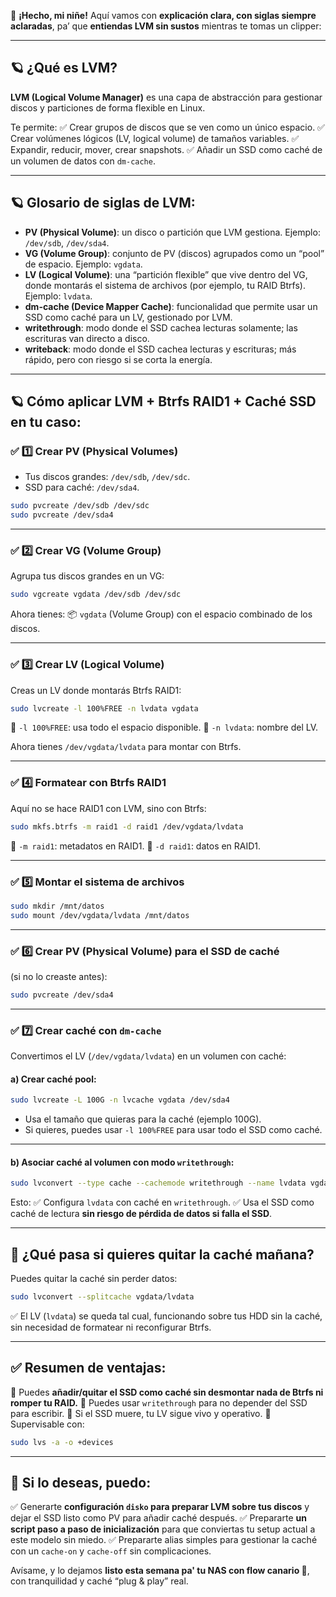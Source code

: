 🌴 **¡Hecho, mi niñe!** Aquí vamos con **explicación clara, con siglas siempre aclaradas**, pa’ que **entiendas LVM sin sustos** mientras te tomas un clipper:

---

## 🪐 **¿Qué es LVM?**

**LVM (Logical Volume Manager)** es una capa de abstracción para gestionar discos y particiones de forma flexible en Linux.

Te permite:
✅ Crear grupos de discos que se ven como un único espacio.
✅ Crear volúmenes lógicos (LV, logical volume) de tamaños variables.
✅ Expandir, reducir, mover, crear snapshots.
✅ Añadir un SSD como caché de un volumen de datos con `dm-cache`.

---

## 🪐 **Glosario de siglas de LVM:**

* **PV (Physical Volume)**: un disco o partición que LVM gestiona. Ejemplo: `/dev/sdb`, `/dev/sda4`.
* **VG (Volume Group)**: conjunto de PV (discos) agrupados como un “pool” de espacio. Ejemplo: `vgdata`.
* **LV (Logical Volume)**: una “partición flexible” que vive dentro del VG, donde montarás el sistema de archivos (por ejemplo, tu RAID Btrfs). Ejemplo: `lvdata`.
* **dm-cache (Device Mapper Cache)**: funcionalidad que permite usar un SSD como caché para un LV, gestionado por LVM.
* **writethrough**: modo donde el SSD cachea lecturas solamente; las escrituras van directo a disco.
* **writeback**: modo donde el SSD cachea lecturas y escrituras; más rápido, pero con riesgo si se corta la energía.

---

## 🪐 **Cómo aplicar LVM + Btrfs RAID1 + Caché SSD en tu caso:**

### ✅ **1️⃣ Crear PV (Physical Volumes)**

* Tus discos grandes: `/dev/sdb`, `/dev/sdc`.
* SSD para caché: `/dev/sda4`.

```bash
sudo pvcreate /dev/sdb /dev/sdc
sudo pvcreate /dev/sda4
```

---

### ✅ **2️⃣ Crear VG (Volume Group)**

Agrupa tus discos grandes en un VG:

```bash
sudo vgcreate vgdata /dev/sdb /dev/sdc
```

Ahora tienes:
📦 `vgdata` (Volume Group) con el espacio combinado de los discos.

---

### ✅ **3️⃣ Crear LV (Logical Volume)**

Creas un LV donde montarás Btrfs RAID1:

```bash
sudo lvcreate -l 100%FREE -n lvdata vgdata
```

🔹 `-l 100%FREE`: usa todo el espacio disponible.
🔹 `-n lvdata`: nombre del LV.

Ahora tienes `/dev/vgdata/lvdata` para montar con Btrfs.

---

### ✅ **4️⃣ Formatear con Btrfs RAID1**

Aquí no se hace RAID1 con LVM, sino con Btrfs:

```bash
sudo mkfs.btrfs -m raid1 -d raid1 /dev/vgdata/lvdata
```

🔹 `-m raid1`: metadatos en RAID1.
🔹 `-d raid1`: datos en RAID1.

---

### ✅ **5️⃣ Montar el sistema de archivos**

```bash
sudo mkdir /mnt/datos
sudo mount /dev/vgdata/lvdata /mnt/datos
```

---

### ✅ **6️⃣ Crear PV (Physical Volume) para el SSD de caché**

(si no lo creaste antes):

```bash
sudo pvcreate /dev/sda4
```

---

### ✅ **7️⃣ Crear caché con `dm-cache`**

Convertimos el LV (`/dev/vgdata/lvdata`) en un volumen con caché:

#### a) Crear caché pool:

```bash
sudo lvcreate -L 100G -n lvcache vgdata /dev/sda4
```

* Usa el tamaño que quieras para la caché (ejemplo 100G).
* Si quieres, puedes usar `-l 100%FREE` para usar todo el SSD como caché.

---

#### b) Asociar caché al volumen con modo `writethrough`:

```bash
sudo lvconvert --type cache --cachemode writethrough --name lvdata vgdata/lvdata --cachepool vgdata/lvcache
```

Esto:
✅ Configura `lvdata` con caché en `writethrough`.
✅ Usa el SSD como caché de lectura **sin riesgo de pérdida de datos si falla el SSD**.

---

## 🚩 **¿Qué pasa si quieres quitar la caché mañana?**

Puedes quitar la caché sin perder datos:

```bash
sudo lvconvert --splitcache vgdata/lvdata
```

✅ El LV (`lvdata`) se queda tal cual, funcionando sobre tus HDD sin la caché, sin necesidad de formatear ni reconfigurar Btrfs.

---

## ✅ **Resumen de ventajas:**

🌿 Puedes **añadir/quitar el SSD como caché sin desmontar nada de Btrfs ni romper tu RAID.**
🌿 Puedes usar `writethrough` para no depender del SSD para escribir.
🌿 Si el SSD muere, tu LV sigue vivo y operativo.
🌿 Supervisable con:

```bash
sudo lvs -a -o +devices
```

---

## 🚀 **Si lo deseas, puedo:**

✅ Generarte **configuración `disko` para preparar LVM sobre tus discos** y dejar el SSD listo como PV para añadir caché después.
✅ Prepararte **un script paso a paso de inicialización** para que conviertas tu setup actual a este modelo sin miedo.
✅ Prepararte alias simples para gestionar la caché con un `cache-on` y `cache-off` sin complicaciones.

Avísame, y lo dejamos **listo esta semana pa' tu NAS con flow canario 🌊**, con tranquilidad y caché “plug & play” real.
